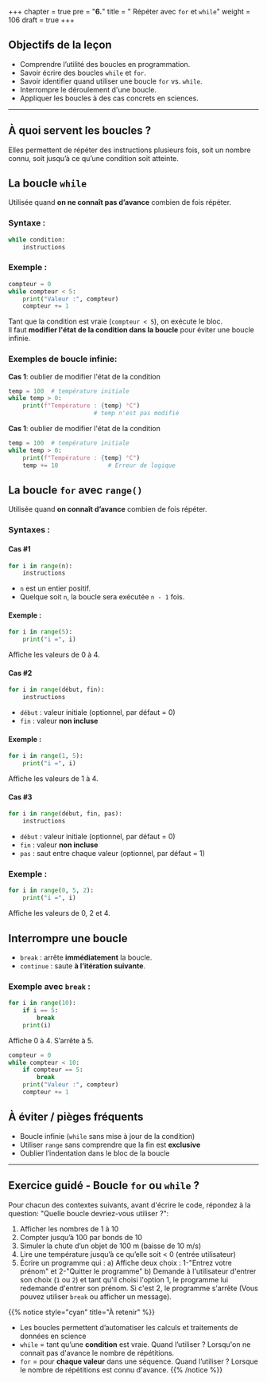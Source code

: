 +++
chapter = true
pre = "<b>6.</b>"
title = " Répéter avec `for` et `while`"
weight = 106
draft = true
+++

## Objectifs de la leçon

* Comprendre l’utilité des boucles en programmation.
* Savoir écrire des boucles `while` et `for`.
* Savoir identifier quand utiliser une boucle `for` vs. `while`.
* Interrompre le déroulement d'une boucle.
* Appliquer les boucles à des cas concrets en sciences.

---

## À quoi servent les boucles ?

Elles permettent de répéter des instructions plusieurs fois, soit un nombre connu, soit jusqu’à ce qu’une condition soit atteinte.


## La boucle `while`

Utilisée quand **on ne connaît pas d’avance** combien de fois répéter.

### Syntaxe :

```python
while condition:
    instructions
```

### Exemple :

```python
compteur = 0
while compteur < 5:
    print("Valeur :", compteur)
    compteur += 1
```

Tant que la condition est vraie (`compteur < 5`), on exécute le bloc.  
Il faut **modifier l'état de la condition dans la boucle** pour éviter une boucle infinie.

### Exemples de boucle infinie:

**Cas 1**: oublier de modifier l'état de la condition

```python
temp = 100  # température initiale
while temp > 0:
    print(f"Température : {temp} °C")
    					# temp n'est pas modifié 
```

**Cas 1**: oublier de modifier l'état de la condition
```python
temp = 100  # température initiale
while temp > 0:
    print(f"Température : {temp} °C")
    temp += 10				# Erreur de logique
```

## La boucle `for` avec `range()`

Utilisée quand **on connaît d’avance** combien de fois répéter.

### Syntaxes :

#### Cas #1
```python
for i in range(n):
    instructions
```

* `n` est un entier positif.
* Quelque soit `n`, la boucle sera exécutée `n - 1` fois.

#### Exemple :
```python
for i in range(5):
    print("i =", i)
```

Affiche les valeurs de 0 à 4.

#### Cas #2
```python
for i in range(début, fin):
    instructions
```

* `début` : valeur initiale (optionnel, par défaut = 0)
* `fin` : valeur **non incluse**

#### Exemple :
```python
for i in range(1, 5):
    print("i =", i)
```

Affiche les valeurs de 1 à 4.

#### Cas #3
```python
for i in range(début, fin, pas):
    instructions
```

* `début` : valeur initiale (optionnel, par défaut = 0)
* `fin` : valeur **non incluse**
* `pas` : saut entre chaque valeur (optionnel, par défaut = 1)

### Exemple :
```python
for i in range(0, 5, 2):
    print("i =", i)
```

Affiche les valeurs de 0, 2 et 4.


## Interrompre une boucle

* `break` : arrête **immédiatement** la boucle.
* `continue` : saute **à l’itération suivante**.

### Exemple avec `break` :

```python
for i in range(10):
    if i == 5:
        break
    print(i)
```

Affiche 0 à 4. S’arrête à 5.

```python
compteur = 0
while compteur < 10:
    if compteur == 5:
        break
    print("Valeur :", compteur)
    compteur += 1
```


## À éviter / pièges fréquents

* Boucle infinie (`while` sans mise à jour de la condition)
* Utiliser `range` sans comprendre que la fin est **exclusive**
* Oublier l’indentation dans le bloc de la boucle

---

## Exercice guidé - Boucle `for` ou `while` ?

Pour chacun des contextes suivants, avant d'écrire le code, répondez à la question: "Quelle boucle devriez-vous utiliser ?":

1. Afficher les nombres de 1 à 10
2. Compter jusqu’à 100 par bonds de 10
3. Simuler la chute d’un objet de 100 m (baisse de 10 m/s)
4. Lire une température jusqu’à ce qu’elle soit < 0 (entrée utilisateur)
5. Écrire un programme qui :
   a) Affiche deux choix : 1-"Entrez votre prénom" et 2-"Quitter le programme"
   b) Demande à l'utilisateur d'entrer son choix (`1` ou `2`) et tant qu'il choisi l'option 1, le programme lui redemande d'entrer son prénom. Si c'est 2, le programme s'arrête (Vous pouvez utiliser `break` ou afficher un message).

{{% notice style="cyan" title="À retenir" %}}
* Les boucles permettent d’automatiser les calculs et traitements de données en science
* `while` = tant qu’une **condition** est vraie. Quand l’utiliser ? Lorsqu'on ne connait pas d'avance le nombre de répétitions.
* `for` = pour **chaque valeur** dans une séquence. Quand l’utiliser ? Lorsque le nombre de répétitions est connu d'avance.
{{% /notice %}}


